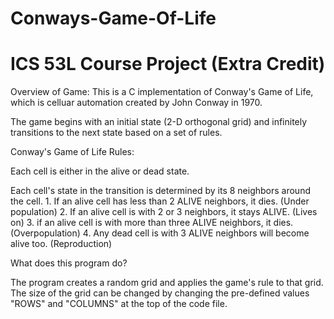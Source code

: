 # Conways-Game-Of-Life
# ICS 53L Course Project (Extra Credit)

Overview of Game:
  This is a C implementation of Conway's Game of Life, which is celluar automation created by John Conway in 1970.

  The game begins with an initial state (2-D orthogonal grid) and infinitely transitions to the next state based on a set of rules. 

  Conway's Game of Life Rules:

  Each cell is either in the alive or dead state. 

  Each cell's state in the transition is determined by its 8 neighbors around the cell.
    1. If an alive cell has less than 2 ALIVE neighbors, it dies.
      (Under population)
    2. If an alive cell is with 2 or 3 neighbors, it stays ALIVE.
      (Lives on)
    3. if an alive cell is with more than three ALIVE neighbors, it dies.
      (Overpopulation)
    4. Any dead cell is with 3 ALIVE neighbors will become alive too.
       (Reproduction)

What does this program do?

The program creates a random grid and applies the game's rule to that grid. 
The size of the grid can be changed by changing the pre-defined values "ROWS" and "COLUMNS" at the top of the code file.

